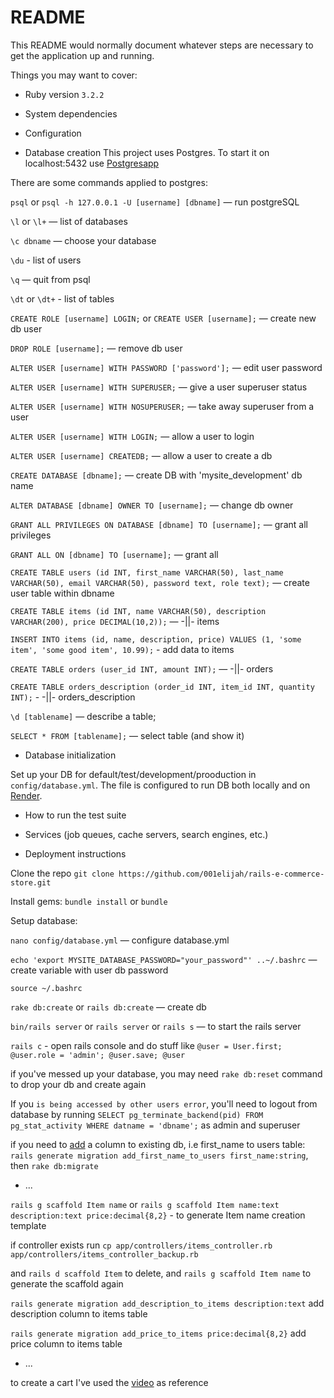 # README

This README would normally document whatever steps are necessary to get the
application up and running.

Things you may want to cover:

* Ruby version `3.2.2`

* System dependencies

* Configuration

* Database creation
This project uses Postgres. To start it on localhost:5432 use [Postgresapp]('https://postgresapp.com/')

There are some commands applied to postgres:

`psql` or `psql -h 127.0.0.1 -U [username] [dbname]` — run postgreSQL

`\l` or `\l+` — list of databases

`\c dbname` — choose your database

`\du` - list of users

`\q` — quit from psql

`\dt` or `\dt+` - list of tables

`CREATE ROLE [username] LOGIN;` or `CREATE USER [username];` — create new db user

`DROP ROLE [username];` — remove db user

`ALTER USER [username] WITH PASSWORD ['password'];` — edit user password

`ALTER USER [username] WITH SUPERUSER;` — give a user superuser status

`ALTER USER [username] WITH NOSUPERUSER;` — take away superuser from a user

`ALTER USER [username] WITH LOGIN;` — allow a user to login

`ALTER USER [username] CREATEDB;` — allow a user to create a db

`CREATE DATABASE [dbname];` — create DB with 'mysite_development' db name

`ALTER DATABASE [dbname] OWNER TO [username];` — change db owner

`GRANT ALL PRIVILEGES ON DATABASE [dbname] TO [username];` — grant all privileges

`GRANT ALL ON [dbname] TO [username];` — grant all

`CREATE TABLE users (id INT, first_name VARCHAR(50), last_name VARCHAR(50), email VARCHAR(50), password text, role text);` — create user table within dbname

`CREATE TABLE items (id INT, name VARCHAR(50), description VARCHAR(200), price DECIMAL(10,2));` — -||- items

`INSERT INTO items (id, name, description, price) VALUES (1, 'some item', 'some good item', 10.99);` - add data to items

`CREATE TABLE orders (user_id INT, amount INT);` — -||- orders

`CREATE TABLE orders_description (order_id INT, item_id INT, quantity INT);` - -||- orders_description

`\d [tablename]` — describe a table;

`SELECT * FROM [tablename];` — select table (and show it)

* Database initialization

Set up your DB for default/test/development/prooduction in `config/database.yml`.
The file is configured to run DB both locally and on [Render]('https://render.com/docs/deploy-rails').

* How to run the test suite

* Services (job queues, cache servers, search engines, etc.)

* Deployment instructions

Clone the repo `git clone https://github.com/001elijah/rails-e-commerce-store.git`

Install gems: `bundle install` or `bundle`

Setup database: 

`nano config/database.yml` — configure database.yml

`echo 'export MYSITE_DATABASE_PASSWORD="your_password"' ..~/.bashrc` — create variable with user db password

`source ~/.bashrc`

`rake db:create` or `rails db:create` — create db

`bin/rails server` or `rails server` or `rails s` — to start the rails server

`rails c` - open rails console and do stuff like `@user = User.first; @user.role = 'admin'; @user.save; @user`

if you've messed up your database, you may need `rake db:reset` command to drop your db and create again

If you `is being accessed by other users error`, you'll need to logout from database by running `SELECT pg_terminate_backend(pid) FROM pg_stat_activity WHERE datname = 'dbname';` as admin and superuser

if you need to [add](https://edgeguides.rubyonrails.org/active_record_migrations.html#creating-a-standalone-migration) a column to existing db, i.e first_name to users table: `rails generate migration add_first_name_to_users first_name:string`, then `rake db:migrate`

* ...

`rails g scaffold Item name` or `rails g scaffold Item name:text description:text price:decimal{8,2}` - to generate Item name creation template

if controller exists run `cp app/controllers/items_controller.rb app/controllers/items_controller_backup.rb`

and `rails d scaffold Item` to delete, and `rails g scaffold Item name` to generate the scaffold again

`rails generate migration add_description_to_items description:text` add description column to items table

`rails generate migration add_price_to_items price:decimal{8,2}` add price column to items table

* ...

to create a cart I've used the [video](https://www.youtube.com/watch?v=SPokmOwiM7E&ab_channel=Deanin) as reference
